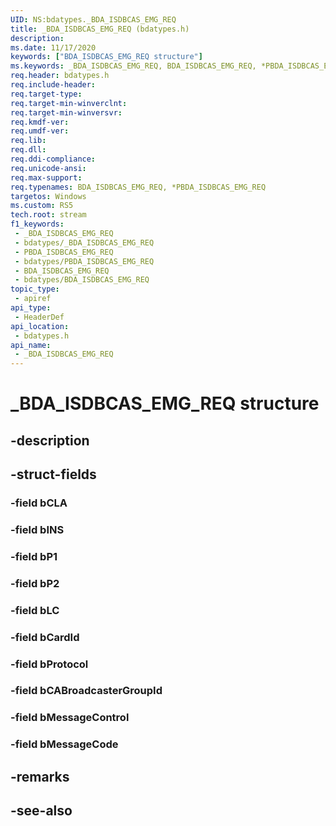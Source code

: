 ```yaml
---
UID: NS:bdatypes._BDA_ISDBCAS_EMG_REQ
title: _BDA_ISDBCAS_EMG_REQ (bdatypes.h)
description: 
ms.date: 11/17/2020
keywords: ["BDA_ISDBCAS_EMG_REQ structure"]
ms.keywords: _BDA_ISDBCAS_EMG_REQ, BDA_ISDBCAS_EMG_REQ, *PBDA_ISDBCAS_EMG_REQ,
req.header: bdatypes.h
req.include-header: 
req.target-type: 
req.target-min-winverclnt: 
req.target-min-winversvr: 
req.kmdf-ver: 
req.umdf-ver: 
req.lib: 
req.dll: 
req.ddi-compliance: 
req.unicode-ansi: 
req.max-support: 
req.typenames: BDA_ISDBCAS_EMG_REQ, *PBDA_ISDBCAS_EMG_REQ
targetos: Windows
ms.custom: RS5
tech.root: stream
f1_keywords:
 - _BDA_ISDBCAS_EMG_REQ
 - bdatypes/_BDA_ISDBCAS_EMG_REQ
 - PBDA_ISDBCAS_EMG_REQ
 - bdatypes/PBDA_ISDBCAS_EMG_REQ
 - BDA_ISDBCAS_EMG_REQ
 - bdatypes/BDA_ISDBCAS_EMG_REQ
topic_type:
 - apiref
api_type:
 - HeaderDef
api_location:
 - bdatypes.h
api_name:
 - _BDA_ISDBCAS_EMG_REQ
---
```


# _BDA_ISDBCAS_EMG_REQ structure

## -description

## -struct-fields

### -field bCLA

### -field bINS

### -field bP1

### -field bP2

### -field bLC

### -field bCardId

### -field bProtocol

### -field bCABroadcasterGroupId

### -field bMessageControl

### -field bMessageCode

## -remarks

## -see-also
